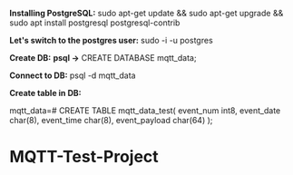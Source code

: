 **Installing PostgreSQL:**
sudo apt-get update && sudo apt-get upgrade && sudo apt install postgresql postgresql-contrib

**Let's switch to the postgres user:**
sudo -i -u postgres

**Create DB:**
**psql ->**
CREATE DATABASE mqtt_data;

**Connect to DB:**
psql -d mqtt_data

**Create table in DB:**


mqtt_data=# CREATE TABLE mqtt_data_test(
event_num int8,
event_date char(8),
event_time char(8),
event_payload char(64)
);

# MQTT-Test-Project
